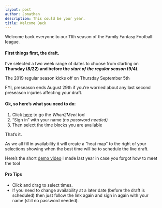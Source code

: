 ```yaml
---
layout: post
author: Jonathan
description: This could be your year.
title: Welcome Back
---
```

Welcome back everyone to our 11th season of the Family Fantasy Football league. 

#### First things first, the draft. 

I’ve selected a two week range of dates to choose from starting on **Thursday (8/22) and before the *start of the regular season* (9/4)**.


The 2019 regular season kicks off on Thursday September 5th

<p class="callout"> FYI, preseason ends August 29th if you’re worried about any last second preseason injuries affecting your draft. </p>

#### Ok, so here’s what you need to do:

1. Click <a href="https://www.when2meet.com/?7954618-Azx3U" target="_blank">here</a> to go the *When2Meet* tool
2. “Sign in” with your name *(no password needed)*
3. Then select the time blocks you are available

That’s it. 

As we all fill in availability it will create a “heat map” to the right of your selections showing when the best time will be to schedule the live draft.

Here’s the short <a href="https://v.usetapes.com/5mRS2iP1pM" target="_blank">demo video</a> I made last year in case you forgot how to meet the tool

#### Pro Tips

- Click and drag to select times. 
- If you need to change availability at a later date (before the draft is scheduled) then just follow the link again and sign in again with your name (still no password needed).